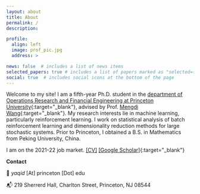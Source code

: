 ```yaml
---
layout: about
title: About
permalink: /
description: 

profile:
  align: left
  image: prof_pic.jpg
  address: >

news: false  # includes a list of news items
selected_papers: true # includes a list of papers marked as "selected={true}"
social: true  # includes social icons at the bottom of the page
---
```


Welcome to my site! I am a fifth-year Ph.D. student in the [department of Operations Research and Financial Engineering at Princeton University](https://orfe.princeton.edu/){:target="\_blank"}, advised by Prof. [Mengdi Wang](https://mwang.princeton.edu/){:target="\_blank"}. My research interests lie in machine learning, particularly reinforcement learning. I work on statistical analysis of batch reinforcement learning and dimensionality reduction methods for large stochastic systems. Prior to Princeton, I obtained a B.S. in Mathematics from Peking University, China.

<span style="color:var(--global-theme-color)">I am on the 2021-22 job market.</span> [[CV]](assets/pdf/CV-YaqiDuan20220207.pdf) [[Google Scholar]](https://scholar.google.com/citations?user=T99vQCsAAAAJ){:target="\_blank"}

<strong>Contact</strong>
<p>📧 <em> yaqid </em> [At] princeton [Dot] edu </p>
<p>📬 219 Sherrerd Hall, Charlton Street, Princeton, NJ 08544 </p>
